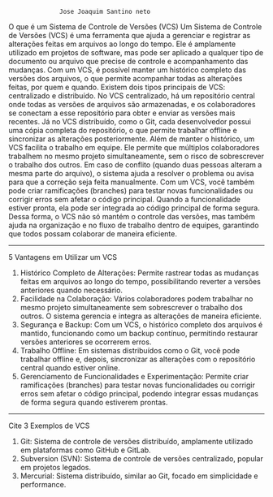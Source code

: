                   Jose Joaquim Santino neto 

O que é um Sistema de Controle de Versões (VCS)
Um Sistema de Controle de Versões (VCS) é uma ferramenta que ajuda a gerenciar e registrar as alterações feitas em arquivos ao longo do tempo. Ele é amplamente utilizado em projetos de software, mas pode ser aplicado a qualquer tipo de documento ou arquivo que precise de controle e acompanhamento das mudanças. Com um VCS, é possível manter um histórico completo das versões dos arquivos, o que permite acompanhar todas as alterações feitas, por quem e quando.
Existem dois tipos principais de VCS: centralizado e distribuído. No VCS centralizado, há um repositório central onde todas as versões de arquivos são armazenadas, e os colaboradores se conectam a esse repositório para obter e enviar as versões mais recentes. Já no VCS distribuído, como o Git, cada desenvolvedor possui uma cópia completa do repositório, o que permite trabalhar offline e sincronizar as alterações posteriormente.
Além de manter o histórico, um VCS facilita o trabalho em equipe. Ele permite que múltiplos colaboradores trabalhem no mesmo projeto simultaneamente, sem o risco de sobrescrever o trabalho dos outros. Em caso de conflito (quando duas pessoas alteram a mesma parte do arquivo), o sistema ajuda a resolver o problema ou avisa para que a correção seja feita manualmente.
Com um VCS, você também pode criar ramificações (branches) para testar novas funcionalidades ou corrigir erros sem afetar o código principal. Quando a funcionalidade estiver pronta, ela pode ser integrada ao código principal de forma segura. Dessa forma, o VCS não só mantém o controle das versões, mas também ajuda na organização e no fluxo de trabalho dentro de equipes, garantindo que todos possam colaborar de maneira eficiente.
________________________________________
5 Vantagens em Utilizar um VCS
1.	Histórico Completo de Alterações: Permite rastrear todas as mudanças feitas em arquivos ao longo do tempo, possibilitando reverter a versões anteriores quando necessário.
2.	Facilidade na Colaboração: Vários colaboradores podem trabalhar no mesmo projeto simultaneamente sem sobrescrever o trabalho dos outros. O sistema gerencia e integra as alterações de maneira eficiente.
3.	Segurança e Backup: Com um VCS, o histórico completo dos arquivos é mantido, funcionando como um backup contínuo, permitindo restaurar versões anteriores se ocorrerem erros.
4.	Trabalho Offline: Em sistemas distribuídos como o Git, você pode trabalhar offline e, depois, sincronizar as alterações com o repositório central quando estiver online.
5.	Gerenciamento de Funcionalidades e Experimentação: Permite criar ramificações (branches) para testar novas funcionalidades ou corrigir erros sem afetar o código principal, podendo integrar essas mudanças de forma segura quando estiverem prontas.
________________________________________
Cite 3 Exemplos de VCS
1.	Git: Sistema de controle de versões distribuído, amplamente utilizado em plataformas como GitHub e GitLab.
2.	Subversion (SVN): Sistema de controle de versões centralizado, popular em projetos legados.
3.	Mercurial: Sistema distribuído, similar ao Git, focado em simplicidade e performance.

                                 








